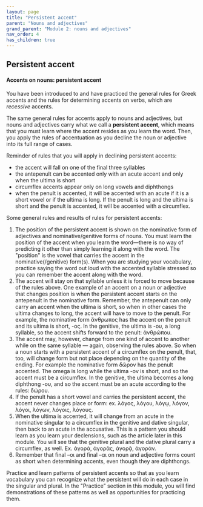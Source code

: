 ```yaml
---
layout: page
title: "Persistent accent"
parent: "Nouns and adjectives"
grand_parent: "Module 2: nouns and adjectives"
nav_order: 4
has_children: true
---
```



## Persistent accent



#### Accents on nouns: persistent accent

You have been introduced to and have practiced the general rules for Greek accents and the rules for determining accents on verbs, which are *recessive* accents. 

The same general rules for accents apply to nouns and adjectives, but nouns and adjectives carry what we call a **persistent accent**, which means that you must learn where the accent resides as you learn the word. Then, you apply the rules of accentuation as you decline the noun or adjective into its full range of cases. 

Reminder of rules that you will apply in declining persistent accents:

- the accent will fall on one of the final three syllables
- the antepenult can be accented only with an acute accent and only when the ultima is short
- circumflex accents appear only on long vowels and diphthongs
- when the penult is accented, it will be accented with an acute if it is a short vowel or if the ultima is long. If the penult is long and the ultima is short and the penult is accented, it will be accented with a circumflex.

Some general rules and results of rules for persistent accents:

1. The position of the persistent accent is shown on the nominative form of adjectives and nominative/genitive forms of nouns. You must learn the position of the accent when you learn the word—there is no way of predicting it other than simply learning it along with the word. The "position" is the vowel that carries the accent in the nominative(/genitive) form(s). When you are studying your vocabulary, practice saying the word out loud with the accented syllable stressed so you can remember the accent along with the word.
2. The accent will stay on that syllable unless it is forced to move because of the rules above. One example of an accent on a noun or adjective that changes position is when the persistent accent starts on the antepenult in the nominative form. Remember, the antepenult can only carry an accent when the ultima is short, so when in other cases the ultima changes to long, the accent will have to move to the penult. For example, the nominative form ἄνθρωπος has the accent on the penult and its ultima is short, -ος.  In the genitive, the ultima is -ου, a long syllable, so the accent shifts forward to the penult: ἀνθρώπου.
3. The accent may, however, change from one kind of accent to another while on the same syllable — again, observing the rules above. So when a noun starts with a persistent accent of a circumflex on the penult, that, too, will change form but not place depending on the quantity of the ending. For example the nominative form δῶρον has the penult accented. The omega is long while the ultima -ον is short, and so the accent must be a circumflex. In the genitive, the ultima becomes a long diphthong -ου, and so the accent must be an acute according to the rules: δώρου. 
4. If the penult has a short vowel and carries the persistent accent, the accent never changes place or form: ex. λόγος, λόγου, λόγῳ, λόγον, λόγοι, λόγων, λόγοις, λόγους.
5. When the ultima is accented, it will change from an acute in the nominative singular to a circumflex in the genitive and dative singular, then back to an acute in the accusative. This is a pattern you should learn as you learn your declensions, such as the article later in this module. You will see that the genitive plural and the dative plural carry a circumflex, as well.  Ex. ἀγορά, ἀγορᾶς, ἀγορᾷ, ἀγοράν. 
6. Remember that final –οι and final –αι on noun and adjective forms count as short when determining accents, even though they are diphthongs.

Practice and learn patterns of persistent accents so that as you learn vocabulary you can recognize what the persistent will do in each case in the singular and plural. In the "Practice" section in this module, you will find demonstrations of these patterns as well as opportunities for practicing them.

